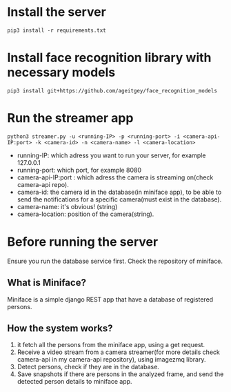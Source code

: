 # Install the server
```
pip3 install -r requirements.txt
```

# Install face recognition library with necessary models
```
pip3 install git+https://github.com/ageitgey/face_recognition_models
```

# Run the streamer app
```
python3 streamer.py -u <running-IP> -p <running-port> -i <camera-api-IP:port> -k <camera-id> -n <camera-name> -l <camera-location>
```
* running-IP: which adress you want to run your server, for example 127.0.0.1
* running-port: which port, for example 8080
* camera-api-IP:port : which adress the camera is streaming on(check camera-api repo).
* camera-id: the camera id in the database(in miniface app), to be able to send the notifications for a specific camera(must exist in the database).
* camera-name: it's obvious! (string)
* camera-location: position of the camera(string).

# Before running the server

Ensure you run the database service first. Check the repository of miniface.

## What is Miniface?

Miniface is a simple django REST app that have a database of registered persons.

## How the system works?
1.  it fetch all the persons from the miniface app, using a get request.
2.  Receive a video stream from a camera streamer(for more details check camera-api in my camera-api repository), using imagezmq library.
3.  Detect persons, check if they are in the database. 
4.  Save snapshots if there are persons in the analyzed frame, and send the detected person details to miniface app.